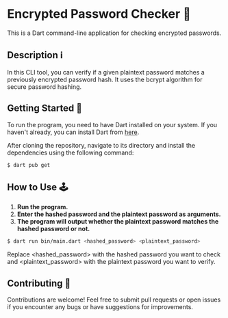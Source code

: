 # Encrypted Password Checker 🔐

This is a Dart command-line application for checking encrypted passwords.

## Description ℹ️

In this CLI tool, you can verify if a given plaintext password matches a previously encrypted password hash. It uses the bcrypt algorithm for secure password hashing.

## Getting Started 🚀

To run the program, you need to have Dart installed on your system. If you haven't already, you can install Dart from [here](https://dart.dev/get-dart).

After cloning the repository, navigate to its directory and install the dependencies using the following command:

```bash
$ dart pub get
```

## How to Use 🕹️

1. **Run the program.**
2. **Enter the hashed password and the plaintext password as arguments.**
3. **The program will output whether the plaintext password matches the hashed password or not.**

```bash
$ dart run bin/main.dart <hashed_password> <plaintext_password>
```

Replace <hashed_password> with the hashed password you want to check and <plaintext_password> with the plaintext password you want to verify.

## Contributing 🤝

Contributions are welcome! Feel free to submit pull requests or open issues if you encounter any bugs or have suggestions for improvements.
